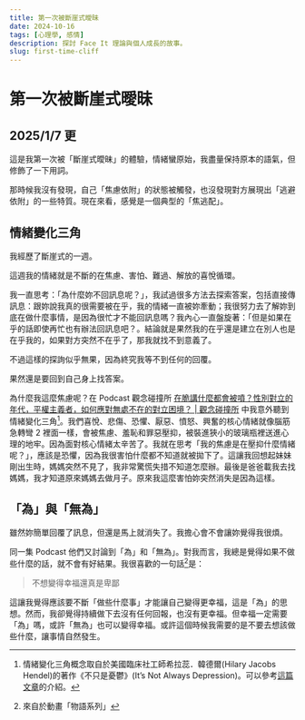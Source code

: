 ```yaml
---
title: 第一次被斷崖式曖昧
date: 2024-10-16
tags: [心理學, 感情]
description: 探討 Face It 理論與個人成長的故事。
slug: first-time-cliff
---
```


# 第一次被斷崖式曖昧

## 2025/1/7 更

這是我第一次被「斷崖式曖昧」的體驗，情緒蠻原始，我盡量保持原本的語氣，但修飾了一下用詞。

那時候我沒有發現，自己「焦慮依附」的狀態被觸發，也沒發現對方展現出「逃避依附」的一些特質。現在來看，感覺是一個典型的「焦逃配」。

## 情緒變化三角

我經歷了斷崖式的一週。

這週我的情緒就是不斷的在焦慮、害怕、難過、解放的喜悅循環。

我一直思考：「為什麼妳不回訊息呢？」，我試過很多方法去探索答案，包括直接傳訊息：跟妳說我真的很需要被在乎，我的情緒一直被妳牽動；我很努力去了解妳到底在做什麼事情，是因為很忙才不能回訊息嗎？我內心一直盤旋著：「但是如果在乎的話即使再忙也有辦法回訊息吧？。結論就是果然我的在乎還是建立在別人也是在乎我的，如果對方突然不在乎了，那我就找不到意義了。

不過這樣的探詢似乎無果，因為終究我等不到任何的回覆。

果然還是要回到自己身上找答案。

為什麼我這麼焦慮呢？在 Podcast 觀念碰撞所 [在脆講什麼都會被噴？性別對立的年代，平權主義者，如何應對無處不在的對立困境？ | 觀念碰撞所](https://www.youtube.com/watch?v=PTnn-6emIDM) 中我意外聽到情緒變化三角[^1]。我們喜悅、悲傷、恐懼、厭惡、憤怒、興奮的核心情緒就像腦筋急轉彎 2 裡面一樣，會被焦慮、羞恥和罪惡壓抑，被裝進狹小的玻璃瓶裡送進心理的地牢。因為面對核心情緒太辛苦了。我就在思考「我的焦慮是在壓抑什麼情緒呢？」，應該是恐懼，因為我很害怕什麼都不知道就被拋下了。這讓我回想起妹妹剛出生時，媽媽突然不見了，我非常驚慌失措不知道怎麼辦。最後是爸爸載我去找媽媽，我才知道原來媽媽去做月子。原來我這麼害怕妳突然消失是因為這樣。

## 「為」與「無為」

雖然妳簡單回覆了訊息，但還是馬上就消失了。我擔心會不會讓妳覺得我很煩。

同一集 Podcast 他們又討論到「為」和「無為」。對我而言，我總是覺得如果不做些什麼的話，就不會有好結果。我很喜歡的一句話[^2]是：

> 不想變得幸福還真是卑鄙

這讓我覺得應該要不斷「做些什麼事」才能讓自己變得更幸福，這是「為」的思想。然而，我卻覺得持續做下去沒有任何回報，也沒有更幸福。但幸福一定需要「為」嗎，或許「無為」也可以變得幸福。或許這個時候我需要的是不要去想該做些什麼，讓事情自然發生。

[^1]: 情緒變化三角概念取自於美國臨床社工師希拉蕊．韓德爾(Hilary Jacobs Hendel)的著作《不只是憂鬱》(It’s Not Always Depression)。可以參考[這篇文章](https://counselingliu.com/2019/11/20/%E8%AA%8D%E8%AD%98%E6%83%85%E7%B7%92%E8%AE%8A%E5%8C%96%E4%B8%89%E8%A7%92%E2%94%80%E2%94%80%E6%98%AF%E6%83%85%E7%B7%92%EF%BC%8C%E9%82%84%E6%98%AF%E6%83%B3%E6%B3%95%EF%BC%9F/)的介紹。

[^2]: 來自於動畫「物語系列」
